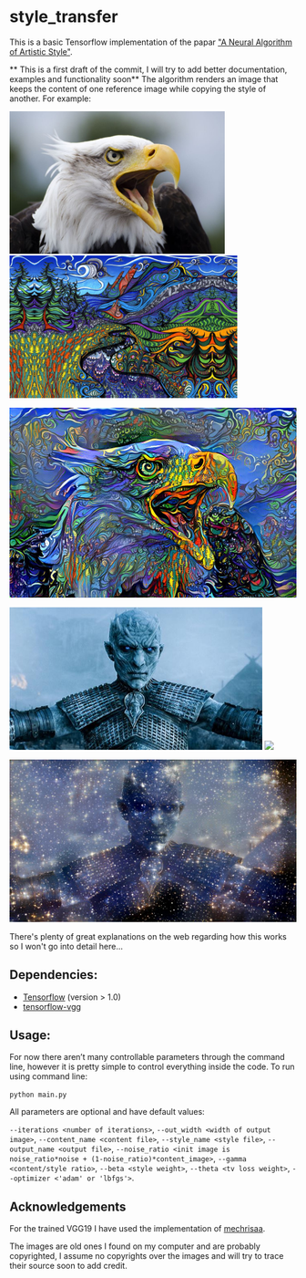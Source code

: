 # style_transfer

This is a basic Tensorflow implementation of the papar ["A Neural Algorithm of Artistic Style"](https://arxiv.org/abs/1508.06576). 

** This is a first draft of the commit, I will try to add better documentation, examples and functionality soon**
The algorithm renders an image that keeps the content of one reference image while copying the style of another. For example:



<img src="images/content/eagle.jpg" height="250"> <img src="images/style/psy2.jpg" height="250">

<img src="images/result/eagle3/eagle&psy21.jpg" width="790">



<img src="images/content/night_king.jpg" height="250"> <img src="images/style/Stars.jpg" height="250">

<img src="images/result/night_king&stars1.jpg" width="790">


There's plenty of great explanations on the web regarding how this works so I won't go into detail here... 


## Dependencies:
* [Tensorflow](https://www.tensorflow.org/install/) (version > 1.0)
* [tensorflow-vgg](https://github.com/machrisaa/tensorflow-vgg)

## Usage:
For now there aren’t many controllable parameters through the command line, however it is pretty simple to control everything inside the code.
To run using command line:

`python main.py`

All parameters are optional and have default values:

`--iterations <number of iterations>`, `--out_width <width of output image>`, `--content_name <content file>`, `--style_name <style file>`, `--output_name <output file>`, `--noise_ratio <init image is noise_ratio*noise + (1-noise_ratio)*content_image>`, `--gamma <content/style ratio>`, `--beta <style weight>`, `--theta <tv loss weight>`, `--optimizer <'adam' or 'lbfgs'>`.

## Acknowledgements 
For the trained VGG19 I have used the implementation of [mechrisaa](https://github.com/machrisaa/tensorflow-vgg).

The images are old ones I found on my computer and are probably copyrighted, I assume no copyrights over the images and will try to trace their source soon to add credit.
